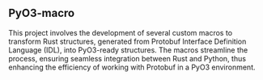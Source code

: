 ## PyO3-macro

This project involves the development of several custom macros to transform Rust structures, generated from Protobuf Interface Definition Language (IDL), into PyO3-ready structures. The macros streamline the process, ensuring seamless integration between Rust and Python, thus enhancing the efficiency of working with Protobuf in a PyO3 environment.
